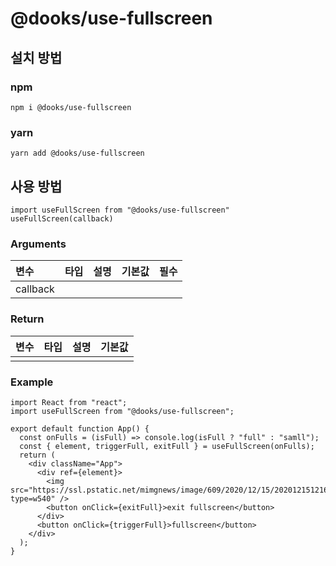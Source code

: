 # @dooks/use-fullscreen

## 설치 방법
### npm
```
npm i @dooks/use-fullscreen
```
### yarn
```
yarn add @dooks/use-fullscreen
```

## 사용 방법
```node
import useFullScreen from "@dooks/use-fullscreen"
useFullScreen(callback)
```
### Arguments
| 변수 | 타입 | 설명 | 기본값 | 필수 |
|:---|:---|:---|:---|:--:|
| callback |  |  |  |  |

### Return
| 변수 | 타입 | 설명 | 기본값 |
|:---|:---|:---|:---:|
|  |  |  |  |

### Example
```node
import React from "react";
import useFullScreen from "@dooks/use-fullscreen";

export default function App() {
  const onFulls = (isFull) => console.log(isFull ? "full" : "samll");
  const { element, triggerFull, exitFull } = useFullScreen(onFulls);
  return (
    <div className="App">
      <div ref={element}>
        <img src="https://ssl.pstatic.net/mimgnews/image/609/2020/12/15/202012151216417410_2_20201215122557962.jpg?type=w540" />
        <button onClick={exitFull}>exit fullscreen</button>
      </div>
      <button onClick={triggerFull}>fullscreen</button>
    </div>
  );
}
```